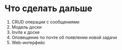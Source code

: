 <h1>Что сделать дальше</h1>
<ol>
    <li>CRUD операции с сообщениями</li>
    <li>Модель доски</li>
    <li>Invite к доске</li>
    <li>Оповещение по почте об появлении новой задачи</li>
    <li>Web-интерфейс</li>
</ol>